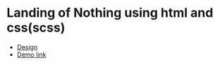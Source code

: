 # Landing of Nothing using html and css(scss)

- [Design](https://www.figma.com/file/DtkQmQ797hk0nI4KfMi2Uq/BOSE-New-Version?type=design&node-id=6802-139&t=L7eKz5YKLN0m5WxR-0)
- [Demo link](https://kripikripi.github.io/nothing-landing/)
